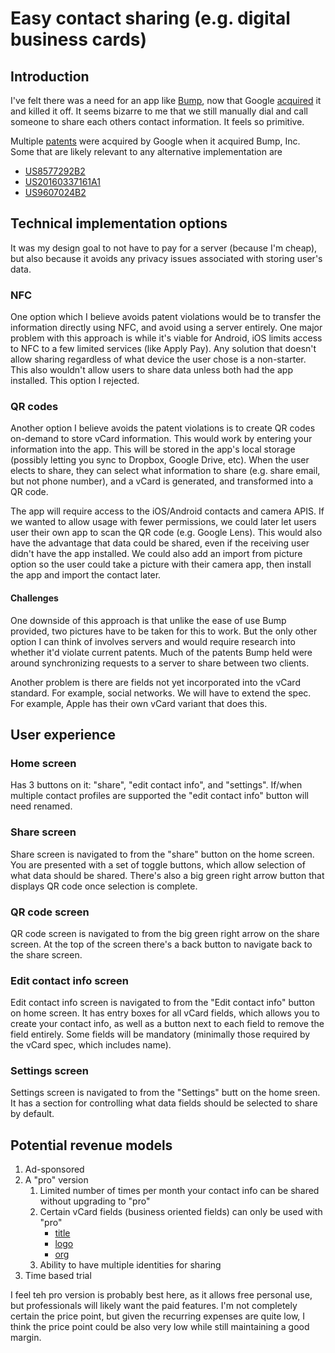 # Easy contact sharing (e.g. digital business cards)

## Introduction

I've felt there was a need for an app like [Bump](http://bu.mp/), now that Google
[acquired](http://blog.bu.mp/post/61411611006/bump-google) it and killed it off. It seems bizarre to me that we still
manually dial and call someone to share each others contact information. It feels so primitive.

Multiple [patents](https://patents.google.com/?assignee=BUMP+TECHNOLOGIES%2c+INC.) were acquired by Google when it acquired
Bump, Inc. Some that are likely relevant to any alternative implementation are
* [US8577292B2](https://patents.google.com/patent/US8577292B2/)
* [US20160337161A1](https://patents.google.com/patent/US20160337161A1/)
* [US9607024B2](https://patents.google.com/patent/US9607024B2/)

## Technical implementation options

It was my design goal to not have to pay for a server (because I'm cheap), but also because it avoids any privacy issues
associated with storing user's data.

### NFC

One option which I believe avoids patent violations would be to transfer the information directly using NFC,
and avoid using a server entirely. One major problem with this approach is while it's viable for Android, iOS limits access
to NFC to a few limited services (like Apply Pay). Any solution that doesn't allow sharing regardless of what device the user
chose is a non-starter. This also wouldn't allow users to share data unless both had the app installed. This option I rejected.

### QR codes

Another option I believe avoids the patent violations is to create QR codes on-demand to store vCard information. This
would work by entering your information into the app. This will be stored in the app's local storage (possibly letting
you sync to Dropbox, Google Drive, etc). When the user elects to share, they can select what information to share (e.g.
share email, but not phone number), and a vCard is generated, and transformed into a QR code.

The app will require access to the iOS/Android contacts and camera APIS. If we wanted to allow usage with fewer permissions,
we could later let users user their own app to scan the QR code (e.g. Google Lens). This would also have the advantage
that data could be shared, even if the receiving user didn't have the app installed. We could also add an import from
picture option so the user could take a picture with their camera app, then install the app and import the contact later.

#### Challenges

One downside of this approach is that unlike the ease of use Bump provided, two pictures have to be taken for this to work.
But the only other option I can think of involves servers and would require research into whether it'd violate current patents.
Much of the patents Bump held were around synchronizing requests to a server to share between two clients.

Another problem is there are fields not yet incorporated into the vCard standard. For example, social networks. We will
have to extend the spec. For example, Apple has their own vCard variant that does this.

## User experience

### Home screen

Has 3 buttons on it: "share", "edit contact info", and "settings". If/when multiple contact profiles are supported the
"edit contact info" button will need renamed.

### Share screen

Share screen is navigated to from the "share" button on the home screen. You are presented with a set of toggle buttons,
which allow selection of what data should be shared. There's also a big green right arrow button that displays QR code
once selection is complete.

### QR code screen

QR code screen is navigated to from the big green right arrow on the share screen. At the top of the screen there's a
back button to navigate back to the share screen.

### Edit contact info screen

Edit contact info screen is navigated to from the "Edit contact info" button on home screen. It has entry boxes for all
vCard fields, which allows you to create your contact info, as well as a button next to each field to remove the field
entirely. Some fields will be mandatory (minimally those required by the vCard spec, which includes name).

### Settings screen

Settings screen is navigated to from the "Settings" butt on the home sreen. It has a section for controlling what data
fields should be selected to share by default.

## Potential revenue models

1. Ad-sponsored
1. A "pro" version
    1. Limited number of times per month your contact info can be shared without upgrading to "pro"
    1. Certain vCard fields (business oriented fields) can only be used with "pro"
        * [title](https://tools.ietf.org/html/rfc6350#section-6.6.1)
        * [logo](https://tools.ietf.org/html/rfc6350#section-6.6.3)
        * [org](https://tools.ietf.org/html/rfc6350#section-6.6.4)
    1. Ability to have multiple identities for sharing
1. Time based trial

I feel teh pro version is probably best here, as it allows free personal use, but professionals will likely want the
paid features. I'm not completely certain the price point, but given the recurring expenses are quite low, I think the
price point could be also very low while still maintaining a good margin.
